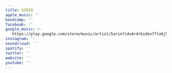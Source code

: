```yaml
---
title: SΛRIN
apple_music: ''
bandcamp: ''
facebook: ''
google_music: >-
   https://play.google.com/store/music/artist/Sarin?id=Ar4rbidev7flo6j5fypasq7gl2q
instagram: ''
soundcloud: ''
spotify: ''
twitter: ''
website: ''
youtube: ''
---
```

